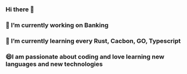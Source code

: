 ### Hi there 👋

### 🔭 I’m currently working on Banking
### 🌱 I’m currently learning every Rust, Cacbon, GO, Typescript
### 😄I am passionate about coding and love learning new languages and new technologies

<!--
**JieeiroSst/JieeiroSst** is a ✨ _special_ ✨ repository because its `README.md` (this file) appears on your GitHub profile.

Here are some ideas to get you started:

- 🔭 I’m currently working on ...
- 🌱 I’m currently learning ...
- 👯 I’m looking to collaborate on ...
- 🤔 I’m looking for help with ...
- 💬 Ask me about ...
- 📫 How to reach me: ...
- 😄 Pronouns: ...
- ⚡ Fun fact: ...
-->
